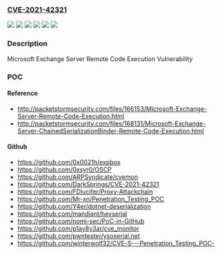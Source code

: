 ### [CVE-2021-42321](https://cve.mitre.org/cgi-bin/cvename.cgi?name=CVE-2021-42321)
![](https://img.shields.io/static/v1?label=Product&message=Microsoft%20Exchange%20Server%202016%20Cumulative%20Update%2021&color=blue)
![](https://img.shields.io/static/v1?label=Product&message=Microsoft%20Exchange%20Server%202016%20Cumulative%20Update%2022&color=blue)
![](https://img.shields.io/static/v1?label=Product&message=Microsoft%20Exchange%20Server%202019%20Cumulative%20Update%2010&color=blue)
![](https://img.shields.io/static/v1?label=Product&message=Microsoft%20Exchange%20Server%202019%20Cumulative%20Update%2011&color=blue)
![](https://img.shields.io/static/v1?label=Version&message=n%2Fa&color=blue)
![](https://img.shields.io/static/v1?label=Vulnerability&message=Remote%20Code%20Execution&color=brighgreen)

### Description

Microsoft Exchange Server Remote Code Execution Vulnerability

### POC

#### Reference
- http://packetstormsecurity.com/files/166153/Microsoft-Exchange-Server-Remote-Code-Execution.html
- http://packetstormsecurity.com/files/168131/Microsoft-Exchange-Server-ChainedSerializationBinder-Remote-Code-Execution.html

#### Github
- https://github.com/0x0021h/expbox
- https://github.com/0xsyr0/OSCP
- https://github.com/ARPSyndicate/cvemon
- https://github.com/DarkSprings/CVE-2021-42321
- https://github.com/FDlucifer/Proxy-Attackchain
- https://github.com/Mr-xn/Penetration_Testing_POC
- https://github.com/Y4er/dotnet-deserialization
- https://github.com/mandiant/heyserial
- https://github.com/nomi-sec/PoC-in-GitHub
- https://github.com/p1ay8y3ar/cve_monitor
- https://github.com/pwntester/ysoserial.net
- https://github.com/winterwolf32/CVE-S---Penetration_Testing_POC-

